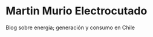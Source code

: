 Martin Murio Electrocutado
==========================

Blog sobre energia; generación y consumo en Chile
